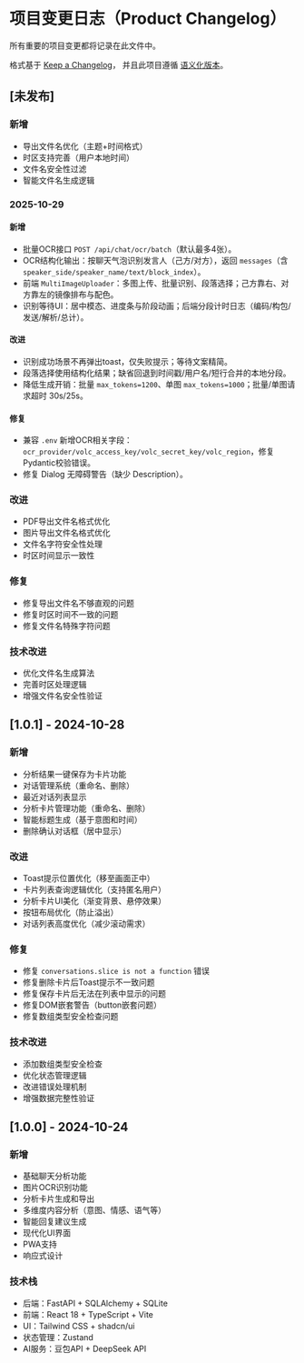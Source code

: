 # 项目变更日志（Product Changelog）

所有重要的项目变更都将记录在此文件中。

格式基于 [Keep a Changelog](https://keepachangelog.com/zh-CN/1.0.0/)，
并且此项目遵循 [语义化版本](https://semver.org/lang/zh-CN/)。

## [未发布]

### 新增
- 导出文件名优化（主题+时间格式）
- 时区支持完善（用户本地时间）
- 文件名安全性过滤
- 智能文件名生成逻辑

### 2025-10-29

#### 新增
- 批量OCR接口 `POST /api/chat/ocr/batch`（默认最多4张）。
- OCR结构化输出：按聊天气泡识别发言人（己方/对方），返回 `messages`（含 `speaker_side/speaker_name/text/block_index`）。
- 前端 `MultiImageUploader`：多图上传、批量识别、段落选择；己方靠右、对方靠左的镜像排布与配色。
- 识别等待UI：居中模态、进度条与阶段动画；后端分段计时日志（编码/构包/发送/解析/总计）。

#### 改进
- 识别成功场景不再弹出toast，仅失败提示；等待文案精简。
- 段落选择使用结构化结果；缺省回退到时间戳/用户名/短行合并的本地分段。
- 降低生成开销：批量 `max_tokens=1200`、单图 `max_tokens=1000`；批量/单图请求超时 30s/25s。

#### 修复
- 兼容 `.env` 新增OCR相关字段：`ocr_provider/volc_access_key/volc_secret_key/volc_region`，修复Pydantic校验错误。
- 修复 Dialog 无障碍警告（缺少 Description）。

### 改进
- PDF导出文件名格式优化
- 图片导出文件名格式优化
- 文件名字符安全性处理
- 时区时间显示一致性

### 修复
- 修复导出文件名不够直观的问题
- 修复时区时间不一致的问题
- 修复文件名特殊字符问题

### 技术改进
- 优化文件名生成算法
- 完善时区处理逻辑
- 增强文件名安全性验证

## [1.0.1] - 2024-10-28

### 新增
- 分析结果一键保存为卡片功能
- 对话管理系统（重命名、删除）
- 最近对话列表显示
- 分析卡片管理功能（重命名、删除）
- 智能标题生成（基于意图和时间）
- 删除确认对话框（居中显示）

### 改进
- Toast提示位置优化（移至画面正中）
- 卡片列表查询逻辑优化（支持匿名用户）
- 分析卡片UI美化（渐变背景、悬停效果）
- 按钮布局优化（防止溢出）
- 对话列表高度优化（减少滚动需求）

### 修复
- 修复 `conversations.slice is not a function` 错误
- 修复删除卡片后Toast提示不一致问题
- 修复保存卡片后无法在列表中显示的问题
- 修复DOM嵌套警告（button嵌套问题）
- 修复数组类型安全检查问题

### 技术改进
- 添加数组类型安全检查
- 优化状态管理逻辑
- 改进错误处理机制
- 增强数据完整性验证

## [1.0.0] - 2024-10-24

### 新增
- 基础聊天分析功能
- 图片OCR识别功能
- 分析卡片生成和导出
- 多维度内容分析（意图、情感、语气等）
- 智能回复建议生成
- 现代化UI界面
- PWA支持
- 响应式设计

### 技术栈
- 后端：FastAPI + SQLAlchemy + SQLite
- 前端：React 18 + TypeScript + Vite
- UI：Tailwind CSS + shadcn/ui
- 状态管理：Zustand
- AI服务：豆包API + DeepSeek API





